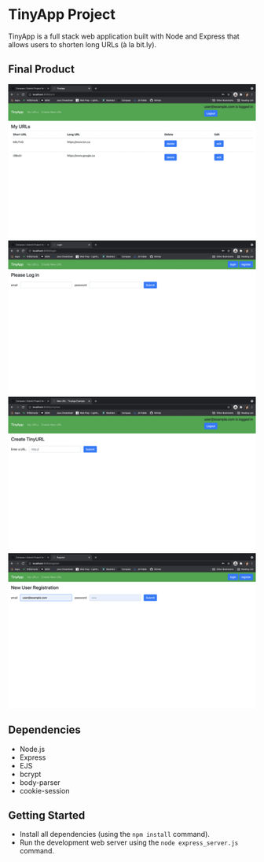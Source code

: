 # TinyApp Project

TinyApp is a full stack web application built with Node and Express that allows users to shorten long URLs (à la bit.ly).

## Final Product

!["Screenshot of URLs page"](https://github.com/elbowgrrl/tinyapp/blob/master/docs/Index.png)
!["screenshot of Login page"](https://github.com/elbowgrrl/tinyapp/blob/master/docs/Login_Page.png)
!["screenshot of new short URL page"](https://github.com/elbowgrrl/tinyapp/blob/master/docs/New_URL.png)
!["screenshot of new user registration page"](https://github.com/elbowgrrl/tinyapp/blob/master/docs/Registration_Page.png)

## Dependencies

- Node.js
- Express
- EJS
- bcrypt
- body-parser
- cookie-session

## Getting Started

- Install all dependencies (using the `npm install` command).
- Run the development web server using the `node express_server.js` command.
